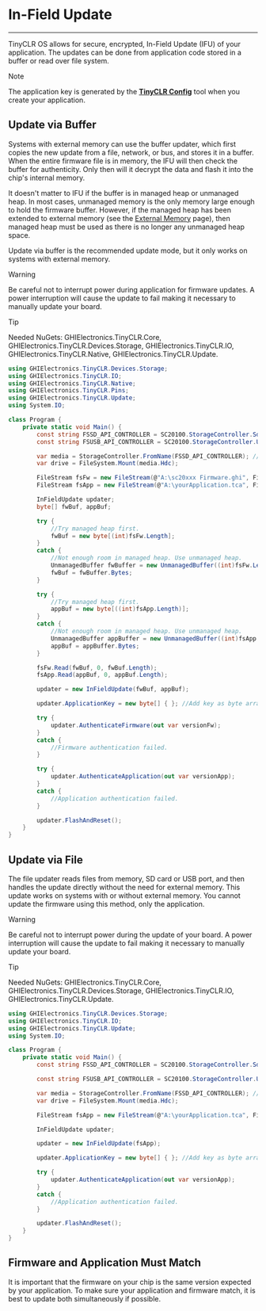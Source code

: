 # In-Field Update
---
TinyCLR OS allows for secure, encrypted, In-Field Update (IFU) of your application. The updates can be done from application code stored in a buffer or read over file system.

> [!Note]
> The application key is generated by the [**TinyCLR Config**](../tinyclr-config.md) tool when you create your application.

## Update via Buffer
Systems with external memory can use the buffer updater, which first copies the new update from a file, network, or bus, and stores it in a buffer. When the entire firmware file is in memory, the IFU will then check the buffer for authenticity. Only then will it decrypt the data and flash it into the chip's internal memory.

It doesn't matter to IFU if the buffer is in managed heap or unmanaged heap. In most cases, unmanaged memory is the only memory large enough to hold the firmware buffer. However, if the managed heap has been extended to external memory (see the [External Memory](external-memory.md) page), then managed heap must be used as there is no longer any unmanaged heap space.

Update via buffer is the recommended update mode, but it only works on systems with external memory.

> [!Warning]
> Be careful not to interrupt power during application for firmware updates. A power interruption will cause the update to fail making it necessary to manually update your board.

> [!Tip]
> Needed NuGets: GHIElectronics.TinyCLR.Core, GHIElectronics.TinyCLR.Devices.Storage, GHIElectronics.TinyCLR.IO, GHIElectronics.TinyCLR.Native, GHIElectronics.TinyCLR.Update.

```cs
using GHIElectronics.TinyCLR.Devices.Storage;
using GHIElectronics.TinyCLR.IO;
using GHIElectronics.TinyCLR.Native;
using GHIElectronics.TinyCLR.Pins;
using GHIElectronics.TinyCLR.Update;
using System.IO;

class Program {
    private static void Main() {
        const string FSSD_API_CONTROLLER = SC20100.StorageController.SdCard;
        const string FSUSB_API_CONTROLLER = SC20100.StorageController.UsbHostMassStorage;

        var media = StorageController.FromName(FSSD_API_CONTROLLER); //Update from SD card.
        var drive = FileSystem.Mount(media.Hdc);

        FileStream fsFw = new FileStream(@"A:\sc20xxx Firmware.ghi", FileMode.Open);
        FileStream fsApp = new FileStream(@"A:\yourApplication.tca", FileMode.Open);

        InFieldUpdate updater;
        byte[] fwBuf, appBuf;

        try {
            //Try managed heap first.
            fwBuf = new byte[(int)fsFw.Length];
        }
        catch {
            //Not enough room in managed heap. Use unmanaged heap.
            UnmanagedBuffer fwBuffer = new UnmanagedBuffer((int)fsFw.Length);
            fwBuf = fwBuffer.Bytes;
        }

        try {
            //Try managed heap first.
            appBuf = new byte[((int)fsApp.Length)];
        }
        catch {
            //Not enough room in managed heap. Use unmanaged heap.
            UnmanagedBuffer appBuffer = new UnmanagedBuffer((int)fsApp.Length);
            appBuf = appBuffer.Bytes;
        }

        fsFw.Read(fwBuf, 0, fwBuf.Length);
        fsApp.Read(appBuf, 0, appBuf.Length);

        updater = new InFieldUpdate(fwBuf, appBuf);

        updater.ApplicationKey = new byte[] { }; //Add key as byte array here.

        try {
            updater.AuthenticateFirmware(out var versionFw);
        }
        catch {
            //Firmware authentication failed.
        }

        try {
            updater.AuthenticateApplication(out var versionApp);
        }
        catch {
            //Application authentication failed.
        }

        updater.FlashAndReset();
    }
}
```

## Update via File

The file updater reads files from memory, SD card or USB port, and then handles the update directly without the need for external memory. This update works on systems with or without external memory. You cannot update the firmware using this method, only the application.

> [!Warning]
> Be careful not to interrupt power during the update of your board. A power interruption will cause the update to fail making it necessary to manually update your board.

> [!Tip]
> Needed NuGets: GHIElectronics.TinyCLR.Core, GHIElectronics.TinyCLR.Devices.Storage, GHIElectronics.TinyCLR.IO, GHIElectronics.TinyCLR.Update.

```cs
using GHIElectronics.TinyCLR.Devices.Storage;
using GHIElectronics.TinyCLR.IO;
using GHIElectronics.TinyCLR.Update;
using System.IO;

class Program {
    private static void Main() {
        const string FSSD_API_CONTROLLER = SC20100.StorageController.SdCard;

        const string FSUSB_API_CONTROLLER = SC20100.StorageController.UsbHostMassStorage;

        var media = StorageController.FromName(FSSD_API_CONTROLLER); //Using SD card.
        var drive = FileSystem.Mount(media.Hdc);

        FileStream fsApp = new FileStream(@"A:\yourApplication.tca", FileMode.Open);

        InFieldUpdate updater;

        updater = new InFieldUpdate(fsApp);

        updater.ApplicationKey = new byte[] { }; //Add key as byte array here.

        try {
            updater.AuthenticateApplication(out var versionApp);
        }
        catch {
            //Application authentication failed.
        }

        updater.FlashAndReset();
    }
}

```

## Firmware and Application Must Match
It is important that the firmware on your chip is the same version expected by your application. To make sure your application and firmware match, it is best to update both simultaneously if possible.
